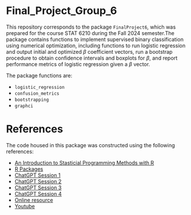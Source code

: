 # Final_Project_Group_6
This repository corresponds to the package `FinalProject6`, which was prepared for the course STAT 6210 during the Fall 2024 semester.The package contains functions to implement supervised binary classification using numerical optimization, including functions to run logistic regression and output initial and optimized $β$ coefficient vectors, run a bootstrap procedure to obtain confidence intervals and boxplots for $β$, and report performance metrics of logistic regression given a $β$
 vector.
 
The package functions are:

* `logistic_regression`
* `confusion_metrics`
* `bootstrapping`
* `graphci`

# References
The code housed in this package was constructed using the following references:

* [An Introduction to Stasticial Programming Methods with R](https://smac-group.github.io/ds/)
* [R Packages](https://r-pkgs.org/)
* [ChatGPT Session 1](https://chatgpt.com/share/67530d7b-2054-800d-b448-d3d9de3c9fc1)
* [ChatGPT Session 2](https://chatgpt.com/share/67530dff-cbe0-800d-a6e6-a91c9471a679)
* [ChatGPT Session 3](https://chatgpt.com/share/67530dd6-4118-800d-aefc-036405427eed)
* [ChatGPT Session 4](https://chatgpt.com/share/675322c7-60a0-8001-b522-6fde86e760c4)
* [Online resource](https://www.geeksforgeeks.org/understanding-logistic-regression/)
* [Youtube](https://youtu.be/xyKg6QAeB9s?si=kV5pgaCXtPyahnG0)
